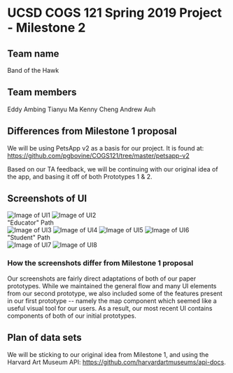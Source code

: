 # UCSD COGS 121 Spring 2019 Project - Milestone 2
## Team name
Band of the Hawk
## Team members
Eddy Ambing
Tianyu Ma
Kenny Cheng
Andrew Auh
## Differences from Milestone 1 proposal
We will be using PetsApp v2 as a basis for our project.
It is found at: https://github.com/pgbovine/COGS121/tree/master/petsapp-v2

Based on our TA feedback, we will be continuing with our original idea of the app, and basing it off of both Prototypes 1 & 2.
## Screenshots of UI
![Image of UI1](UI_Screenshots/Milestone2/UI1.png)
![Image of UI2](UI_Screenshots/Milestone2/UI2.png)  
"Educator" Path  
![Image of UI3](UI_Screenshots/Milestone2/UI3.png)
![Image of UI4](UI_Screenshots/Milestone2/UI4.png)
![Image of UI5](UI_Screenshots/Milestone2/UI5.png)
![Image of UI6](UI_Screenshots/Milestone2/UI6.png)  
"Student" Path  
![Image of UI7](UI_Screenshots/UI7.png)
![Image of UI8](UI_Screenshots/UI8.png)

### How the screenshots differ from Milestone 1 proposal
Our screenshots are fairly direct adaptations of both of our paper prototypes. While we maintained the general flow and many UI elements from our second prototype, we also included some of the features present in our first prototype -- namely the map component which seemed like a useful visual tool for our users. As a result, our most recent UI contains components of both of our initial prototypes. 

## Plan of data sets
We will be sticking to our original idea from Milestone 1, and using the Harvard Art Museum API: https://github.com/harvardartmuseums/api-docs.
